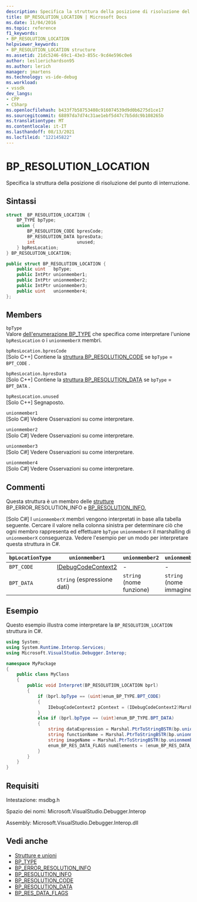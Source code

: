 ```yaml
---
description: Specifica la struttura della posizione di risoluzione del punto di interruzione.
title: BP_RESOLUTION_LOCATION | Microsoft Docs
ms.date: 11/04/2016
ms.topic: reference
f1_keywords:
- BP_RESOLUTION_LOCATION
helpviewer_keywords:
- BP_RESOLUTION_LOCATION structure
ms.assetid: 21dc5246-69c1-43e3-855c-9cd4e596c0e6
author: leslierichardson95
ms.author: lerich
manager: jmartens
ms.technology: vs-ide-debug
ms.workload:
- vssdk
dev_langs:
- CPP
- CSharp
ms.openlocfilehash: b433f7b58753408c916074539d9d0b6275d1ce17
ms.sourcegitcommit: 68897da7d74c31ae1ebf5d47c7b5ddc9b108265b
ms.translationtype: MT
ms.contentlocale: it-IT
ms.lasthandoff: 08/13/2021
ms.locfileid: "122145822"
---
```

# <a name="bp_resolution_location"></a>BP_RESOLUTION_LOCATION
Specifica la struttura della posizione di risoluzione del punto di interruzione.

## <a name="syntax"></a>Sintassi

```cpp
struct _BP_RESOLUTION_LOCATION {
    BP_TYPE bpType;
    union {
        BP_RESOLUTION_CODE bpresCode;
        BP_RESOLUTION_DATA bpresData;
        int                unused;
    } bpResLocation;
} BP_RESOLUTION_LOCATION;
```

```csharp
public struct BP_RESOLUTION_LOCATION {
    public uint   bpType;
    public IntPtr unionmember1;
    public IntPtr unionmember2;
    public IntPtr unionmember3;
    public uint   unionmember4;
};
```

## <a name="members"></a>Members
`bpType`\
Valore [dell'enumerazione BP_TYPE](../../../extensibility/debugger/reference/bp-type.md) che specifica come interpretare l'unione `bpResLocation` o i `unionmemberX` membri.

`bpResLocation.bpresCode`\
[Solo C++] Contiene la [struttura BP_RESOLUTION_CODE](../../../extensibility/debugger/reference/bp-resolution-code.md) se `bpType`  =  `BPT_CODE` .

`bpResLocation.bpresData`\
[Solo C++] Contiene la [struttura BP_RESOLUTION_DATA](../../../extensibility/debugger/reference/bp-resolution-data.md) se `bpType`  =  `BPT_DATA` .

`bpResLocation.unused`\
[Solo C++] Segnaposto.

`unionmember1`\
[Solo C#] Vedere Osservazioni su come interpretare.

`unionmember2`\
[Solo C#] Vedere Osservazioni su come interpretare.

`unionmember3`\
[Solo C#] Vedere Osservazioni su come interpretare.

`unionmember4`\
[Solo C#] Vedere Osservazioni su come interpretare.

## <a name="remarks"></a>Commenti
Questa struttura è un membro delle [strutture](../../../extensibility/debugger/reference/bp-error-resolution-info.md) BP_ERROR_RESOLUTION_INFO e [BP_RESOLUTION_INFO.](../../../extensibility/debugger/reference/bp-resolution-info.md)

 [Solo C#] I `unionmemberX` membri vengono interpretati in base alla tabella seguente. Cercare il valore nella colonna sinistra per determinare ciò che ogni membro rappresenta ed effettuare `bpType` `unionmemberX` il marshalling di `unionmemberX` conseguenza. Vedere l'esempio per un modo per interpretare questa struttura in C#.

|`bpLocationType`|`unionmember1`|`unionmember2`|`unionmember3`|`unionmember4`|
|----------------------|--------------------|--------------------|--------------------|--------------------|
|`BPT_CODE`|[IDebugCodeContext2](../../../extensibility/debugger/reference/idebugcodecontext2.md)|-|-|-|
|`BPT_DATA`|`string` (espressione dati)|`string` (nome funzione)|`string` (nome immagine)|`enum_BP_RES_DATA_FLAGS`|

## <a name="example"></a>Esempio
Questo esempio illustra come interpretare la `BP_RESOLUTION_LOCATION` struttura in C#.

```csharp
using System;
using System.Runtime.Interop.Services;
using Microsoft.VisualStudio.Debugger.Interop;

namespace MyPackage
{
    public class MyClass
    {
        public void Interpret(BP_RESOLUTION_LOCATION bprl)
        {
            if (bprl.bpType == (uint)enum_BP_TYPE.BPT_CODE)
            {
                IDebugCodeContext2 pContext = (IDebugCodeContext2)Marshal.GetObjectForIUnknown(bp.unionmember1);
            }
            else if (bprl.bpType == (uint)enum_BP_TYPE.BPT_DATA)
            {
                string dataExpression = Marshal.PtrToStringBSTR(bp.unionmember3);
                string functionName = Marshal.PtrToStringBSTR(bp.unionmember2);
                string imageName = Marshal.PtrToStringBSTR(bp.unionmember3);
                enum_BP_RES_DATA_FLAGS numElements = (enum_BP_RES_DATA_FLAGS)bp.unionmember4;
            }
        }
    }
}
```

## <a name="requirements"></a>Requisiti
Intestazione: msdbg.h

Spazio dei nomi: Microsoft.VisualStudio.Debugger.Interop

Assembly: Microsoft.VisualStudio.Debugger.Interop.dll

## <a name="see-also"></a>Vedi anche
- [Strutture e unioni](../../../extensibility/debugger/reference/structures-and-unions.md)
- [BP_TYPE](../../../extensibility/debugger/reference/bp-type.md)
- [BP_ERROR_RESOLUTION_INFO](../../../extensibility/debugger/reference/bp-error-resolution-info.md)
- [BP_RESOLUTION_INFO](../../../extensibility/debugger/reference/bp-resolution-info.md)
- [BP_RESOLUTION_CODE](../../../extensibility/debugger/reference/bp-resolution-code.md)
- [BP_RESOLUTION_DATA](../../../extensibility/debugger/reference/bp-resolution-data.md)
- [BP_RES_DATA_FLAGS](../../../extensibility/debugger/reference/bp-res-data-flags.md)
